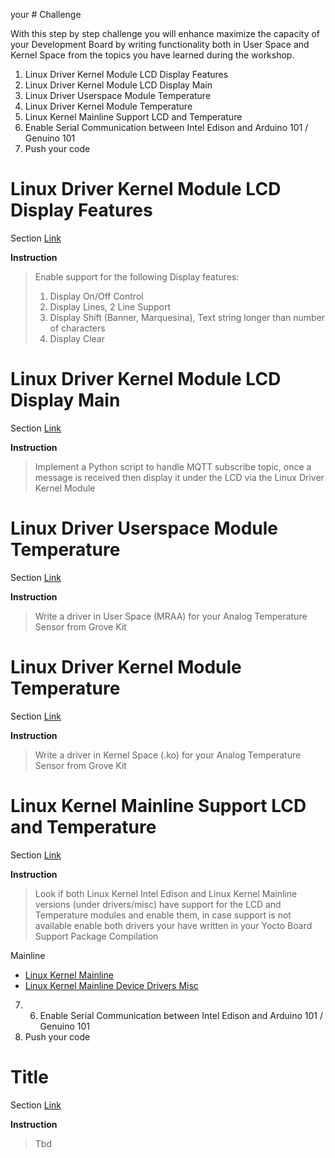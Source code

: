 your # Challenge

With this step by step challenge you will enhance maximize the capacity of your Development Board by writing functionality both in User Space and Kernel Space from the topics you have learned during the workshop.

1. Linux Driver Kernel Module LCD Display Features
2. Linux Driver Kernel Module LCD Display Main
3. Linux Driver Userspace Module Temperature
4. Linux Driver Kernel Module Temperature
5. Linux Kernel Mainline Support LCD and Temperature
6. Enable Serial Communication between Intel Edison and Arduino 101 / Genuino 101
7. Push your code

# Linux Driver Kernel Module LCD Display Features

Section [Link](url)

__Instruction__ 

> Enable support for the following Display features:
> 1. Display On/Off Control
> 2. Display Lines, 2 Line Support
> 3. Display Shift (Banner, Marquesina), Text string longer than number of characters
> 4. Display Clear

# Linux Driver Kernel Module LCD Display Main

Section [Link](url)

__Instruction__ 

> Implement a Python script to handle MQTT subscribe topic, once a  message is received then display it under the LCD via the Linux Driver Kernel Module

# Linux Driver Userspace Module Temperature

Section [Link](url)

__Instruction__ 

> Write a driver in User Space (MRAA) for your Analog Temperature Sensor from Grove Kit

# Linux Driver Kernel Module Temperature

Section [Link](url)

__Instruction__ 

> Write a driver in Kernel Space (.ko) for your Analog Temperature Sensor from Grove Kit

# Linux Kernel Mainline Support LCD and Temperature

Section [Link](url)

__Instruction__ 

> Look if both Linux Kernel Intel Edison and Linux Kernel Mainline versions (under drivers/misc) have support for the LCD and Temperature modules and enable them, in case support is not available enable both drivers your have written in your Yocto Board Support Package Compilation

Mainline

- [Linux Kernel Mainline](http://git.kernel.org/cgit/linux/kernel/git/torvalds/linux.git/)
- [Linux Kernel Mainline Device Drivers Misc](http://git.kernel.org/cgit/linux/kernel/git/torvalds/linux.git/tree/drivers/misc)

7. 6. Enable Serial Communication between Intel Edison and Arduino 101 / Genuino 101
7. Push your code


# Title

Section [Link](url)

__Instruction__ 

> Tbd